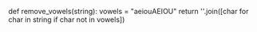 def remove_vowels(string):
    vowels = "aeiouAEIOU"
    return ''.join([char for char in string if char not in vowels])
